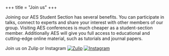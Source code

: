 +++
title = "Join us"
+++

Joining our AES Student Section has several benefits. You can participate in talks, connect to experts and share your interest with other members of our group. Visiting AES conferences is much cheaper as a student-section member. Additionally AES will give you full access to educational and cutting-edge online material, such as tutorials and journal papers.

Join us on Zulip or Instagram [![Zulip](https://img.shields.io/badge/Join%20AES%20student%20section-Zulip-blue)](https://aes-erlangen.zulipchat.com) [![Instagram](https://img.shields.io/badge/Hello%20AES%20student%20section-Instagram-blue)](https://www.instagram.com/aes.erlangen_nuremberg/)
